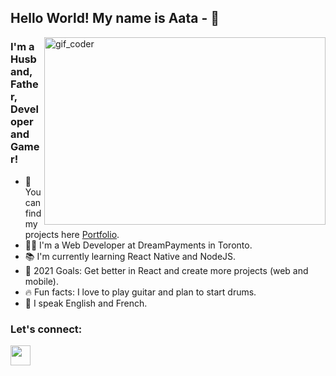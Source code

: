 ## Hello World! My name is Aata -  👋
<img src="https://github.com/Atalaa/gif_readme/blob/main/coder.gif?raw=true" alt="gif_coder" width="450" height="300" align="right"/>

### I'm a Husband, Father, Developer and Gamer!
- 📂 You can find my projects here [Portfolio][website].
- 👨‍💻 I'm a Web Developer at DreamPayments in Toronto.
- 📚 I'm currently learning React Native and NodeJS.
- 🎯 2021 Goals: Get better in React and create more projects (web and mobile).
- 🔥 Fun facts: I love to play guitar and plan to start drums.
- 💬 I speak English and French.

### Let's connect:



[<img height="32" width="32" src="https://cdn.jsdelivr.net/npm/simple-icons@v4/icons/linkedin.svg" />][linkedin]

<br />
<br />

[website]: https://atalaa.github.io/portfolio/
[linkedin]: https://www.linkedin.com/in/aata-allah-rchidi/

